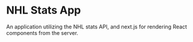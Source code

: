 # NHL Stats App

An application utilizing the NHL stats API, and next.js for rendering React components from the server.